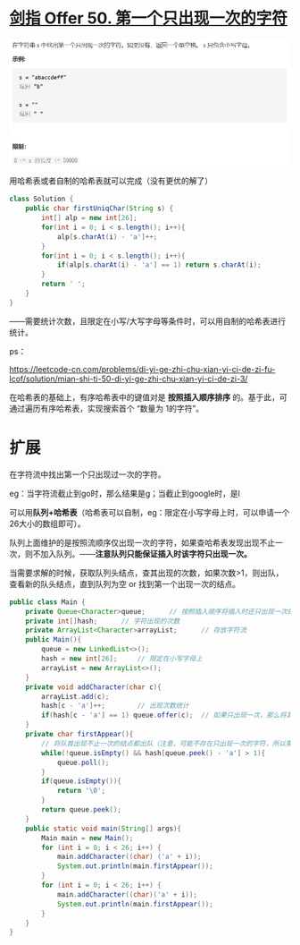 # [剑指 Offer 50. 第一个只出现一次的字符](https://leetcode-cn.com/problems/di-yi-ge-zhi-chu-xian-yi-ci-de-zi-fu-lcof/)

<img src="pic\image-20210505180128164.png" alt="image-20210505180128164" style="zoom:67%;" />

用哈希表或者自制的哈希表就可以完成（没有更优的解了）

```java
class Solution {
    public char firstUniqChar(String s) {
        int[] alp = new int[26];
        for(int i = 0; i < s.length(); i++){
            alp[s.charAt(i) - 'a']++;
        }
        for(int i = 0; i < s.length(); i++){
            if(alp[s.charAt(i) - 'a'] == 1) return s.charAt(i);
        }
        return ' ';
    }
}
```

——需要统计次数，且限定在小写/大写字母等条件时，可以用自制的哈希表进行统计。

ps：

https://leetcode-cn.com/problems/di-yi-ge-zhi-chu-xian-yi-ci-de-zi-fu-lcof/solution/mian-shi-ti-50-di-yi-ge-zhi-chu-xian-yi-ci-de-zi-3/

在哈希表的基础上，有序哈希表中的键值对是 **按照插入顺序排序** 的。基于此，可通过遍历有序哈希表，实现搜索首个 “数量为 1的字符”。

# 扩展

在字符流中找出第一个只出现过一次的字符。

eg：当字符流截止到go时，那么结果是g；当截止到google时，是l

可以用**队列+哈希表**（哈希表可以自制，eg：限定在小写字母上时，可以申请一个26大小的数组即可）。

队列上面维护的是按照流顺序仅出现一次的字符，如果查哈希表发现出现不止一次，则不加入队列。——**注意队列只能保证插入时该字符只出现一次。**

当需要求解的时候，获取队列头结点，查其出现的次数，如果次数>1，则出队，查看新的队头结点，直到队列为空 or 找到第一个出现一次的结点。

```java
public class Main {
    private Queue<Character>queue;		// 按照插入顺序将插入时还只出现一次的字符，但是后面可能会重复，所以后面会出队
    private int[]hash;		// 字符出现的次数
    private ArrayList<Character>arrayList;		// 存放字符流
    public Main(){
        queue = new LinkedList<>();
        hash = new int[26];     // 限定在小写字母上
        arrayList = new ArrayList<>();     
    }
    private void addCharacter(char c){
        arrayList.add(c);
        hash[c - 'a']++;		// 出现次数统计
        if(hash[c - 'a'] == 1) queue.offer(c);	// 如果只出现一次，那么将其加入队列
    }
    private char firstAppear(){
        // 将队首出现不止一次的结点都出队（注意，可能不存在只出现一次的字符，所以需要防止队列为空）
        while(!queue.isEmpty() && hash[queue.peek() - 'a'] > 1){
            queue.poll();
        }
        if(queue.isEmpty()){
            return '\0';
        }
        return queue.peek();
    }
    public static void main(String[] args){
        Main main = new Main();
        for (int i = 0; i < 26; i++) {
            main.addCharacter((char) ('a' + i));
            System.out.println(main.firstAppear());
        }
        for (int i = 0; i < 26; i++) {
            main.addCharacter((char)('a' + i));
            System.out.println(main.firstAppear());
        }
    }
}
```

